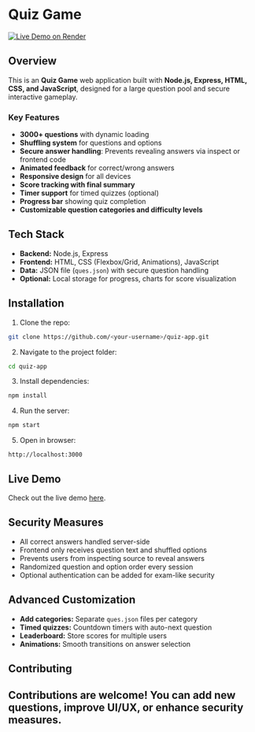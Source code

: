 # Quiz Game

[![Live Demo on Render](https://img.shields.io/badge/Live%20Demo-Render-brightgreen?logo=render)](https://quiz-game-vyf6.onrender.com/)

## Overview
This is an **Quiz Game** web application built with **Node.js, Express, HTML, CSS, and JavaScript**, designed for a large question pool and secure interactive gameplay.

### Key Features

- **3000+ questions** with dynamic loading
- **Shuffling system** for questions and options
- **Secure answer handling**: Prevents revealing answers via inspect or frontend code
- **Animated feedback** for correct/wrong answers
- **Responsive design** for all devices
- **Score tracking with final summary**
- **Timer support** for timed quizzes (optional)
- **Progress bar** showing quiz completion
- **Customizable question categories and difficulty levels**

## Tech Stack

- **Backend:** Node.js, Express
- **Frontend:** HTML, CSS (Flexbox/Grid, Animations), JavaScript
- **Data:** JSON file (`ques.json`) with secure question handling
- **Optional:** Local storage for progress, charts for score visualization

## Installation

1. Clone the repo:
```bash
git clone https://github.com/<your-username>/quiz-app.git
```

2. Navigate to the project folder:
```bash
cd quiz-app
```

3. Install dependencies:
```bash
npm install
```

4. Run the server:
```bash
npm start
```

5. Open in browser:
```
http://localhost:3000
```

## Live Demo
Check out the live demo [here](https://quiz-game-vyf6.onrender.com/).

## Security Measures

- All correct answers handled server-side
- Frontend only receives question text and shuffled options
- Prevents users from inspecting source to reveal answers
- Randomized question and option order every session
- Optional authentication can be added for exam-like security

## Advanced Customization 

- **Add categories:** Separate `ques.json` files per category
- **Timed quizzes:** Countdown timers with auto-next question
- **Leaderboard:** Store scores for multiple users
- **Animations:** Smooth transitions on answer selection

## Contributing
Contributions are welcome! You can add new questions, improve UI/UX, or enhance security measures.
---